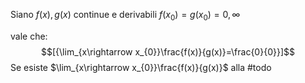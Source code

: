Siano $f(x), g(x)$ continue e derivabili
$f(x_{0})=g(x_{0})=0,\infty$

vale  che:
$$[{\lim_{x\rightarrow x_{0}}\frac{f(x)}{g(x)}=\frac{0}{0}}]$$
Se esiste $\lim_{x\rightarrow x_{0}}\frac{f(x)}{g(x)}$ alla 
#todo